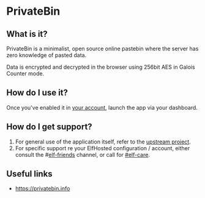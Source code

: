 # PrivateBin

## What is it?

PrivateBin is a minimalist, open source online pastebin where the server has zero knowledge of pasted data.

Data is encrypted and decrypted in the browser using 256bit AES in Galois Counter mode.

## How do I use it?

Once you've enabled it in [your account](https://elfhosted.com/tenant/apps/0), launch the app via your dashboard.

## How do I get support?

1. For general use of the application itself, refer to the [upstream project](https://privatebin.info/).
2. For specific support re your ElfHosted configuration / account, either consult the #[elf-friends](https://discord.com/channels/396055506072109067/1118645576884572303) channel, or call for [#elf-care](https://discord.com/channels/396055506072109067/1119478614287712337).

## Useful links

* https://privatebin.info